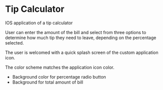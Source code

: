 # Tip Calculator

IOS application of a tip calculator 

User can enter the amount of the bill and select from three options to determine how much tip they need to leave, depending on the percentage selected.

The user is welcomed with a quick splash screen of the custom application icon.

The color scheme matches the application icon color.
- Background color for percentage radio button 
- Background for total amount of bill
